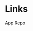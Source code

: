 # Links

[App](https://huggingface.co/spaces/dj-dawgs-ipd/IPD_VIDEO_PIPELINE)
[Repo](https://huggingface.co/spaces/dj-dawgs-ipd/IPD_VIDEO_PIPELINE/tree/main)
